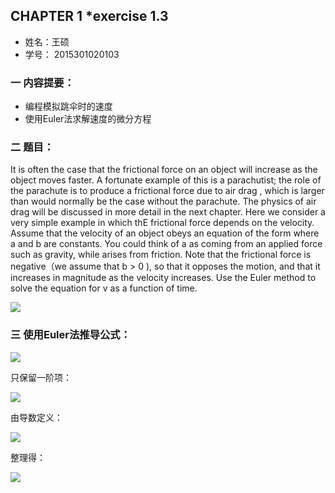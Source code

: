   
## CHAPTER 1 *exercise 1.3
* 姓名：王硕  
* 学号： 2015301020103

### 一 内容提要：    

* 编程模拟跳伞时的速度    
* 使用Euler法求解速度的微分方程    

### 二 题目：
   It is often the case that the frictional force on an object will increase as the object moves faster. A fortunate example of this is a parachutist; the role of the parachute is to produce a frictional force due to air drag , which is larger than would normally be the case without the parachute. The physics of air drag will be discussed in more detail in the next chapter. Here we consider a very simple example in which thE frictional force depends on the velocity. Assume that the velocity of an object obeys an equation of the form where a and b are 	constants. You could think of a as coming from an applied force such as gravity, while arises from friction.   Note that the frictional force is negative（we assume that b > 0 ), so that it opposes the motion, and that it increases in magnitude as the velocity increases. Use the Euler method to solve the equation for v as a function of time.       
   
<img src="http://latex.codecogs.com/gif.latex?\frac{\mathrm{d}v}{\mathrm{d}t}=a-bv">
    

### 三 使用Euler法推导公式：   

<img src="http://latex.codecogs.com/gif.latex?v(\Delta t)\=v(0)+\frac{\mathrm{d}v}{\mathrm{d}t}\Delta t+\frac{1}{2}\frac{\mathrm{d}v^2}{\mathrm{d}^2x}(\Delta t)^2+...">     
   
只保留一阶项：

<img src="http://latex.codecogs.com/gif.latex?v(\Deltat)\\approxv(0)+\frac{\mathrm{d}v}{\mathrm{d}t}\Deltat">
    
由导数定义：

<img src="http://latex.codecogs.com/gif.latex?\frac{\mathrm{d}v}{\mathrm{d}t}\equiv\lim_{\Deltat\rightarrow0}\frac{v(t+\Deltat)-v(t)}{\Deltat}\approx\frac{v(t+\Deltat)-v(t)}{\Deltat}">  
   
整理得：

<img src="http://latex.codecogs.com/gif.latex?v(t+\Deltat)\approxv(t)+\frac{\mathrm{d}v}{\mathrm{d}t}\Deltat">


